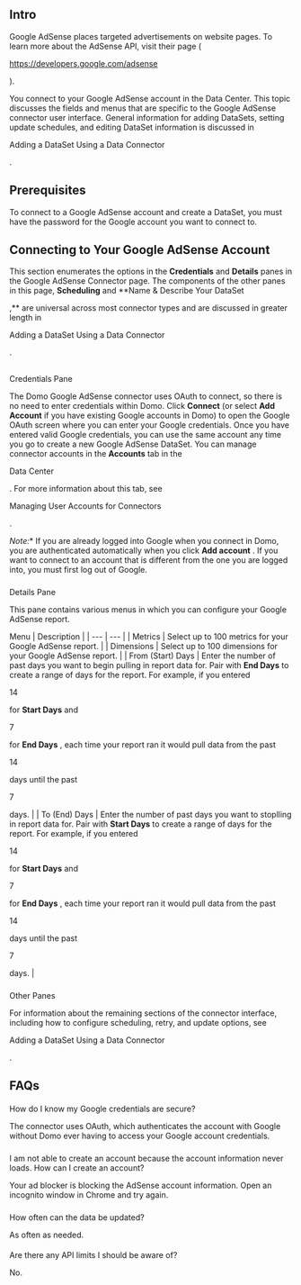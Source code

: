 

Intro
-------

Google AdSense places targeted advertisements on website pages. To learn more about the AdSense API, visit their page (

https://developers.google.com/adsense

).


 You connect to your Google AdSense account in the Data Center. This topic discusses the fields and menus that are specific to the Google AdSense connector user interface. General information for adding DataSets, setting update schedules, and editing DataSet information is discussed in

Adding a DataSet Using a Data Connector

.


 Prerequisites
---------------

To connect to a Google AdSense account and create a DataSet, you must have the password for the Google account you want to connect to.


 Connecting to Your Google AdSense Account
-------------------------------------------

This section enumerates the options in the
 **Credentials**
 and
 **Details**
 panes in the Google AdSense Connector page. The components of the other panes in this page,
 **Scheduling**
 and
 **Name & Describe Your DataSet

,**
 are universal across most connector types and are discussed in greater length in

Adding a DataSet Using a Data Connector

.

##
 Credentials Pane

The Domo Google AdSense connector uses OAuth to connect, so there is no need to enter credentials within Domo. Click
 **Connect**
 (or select
 **Add Account**
 if you have existing Google accounts in Domo) to open the Google OAuth screen where you can enter your Google credentials. Once you have entered valid Google credentials, you can use the same account any time you go to create a new Google AdSense DataSet. You can manage connector accounts in the
 **Accounts**
 tab in the

Data Center

. For more information about this tab, see

Managing User Accounts for Connectors

.

*Note:**
 If you are already logged into Google when you connect in Domo, you are authenticated automatically when you click
 **Add account**
 . If you want to connect to an account that is different from the one you are logged into, you must first log out of Google.


###
 Details Pane

This pane contains various menus in which you can configure your Google AdSense report.


 Menu
  |
 Description
  |
| --- | --- |
|
 Metrics
  |
 Select up to 100 metrics for your Google AdSense report.
  |
|
 Dimensions
  |
 Select up to 100 dimensions for your Google AdSense report.
  |
|
 From (Start) Days
  |
 Enter the number of past days you want to begin pulling in report data for. Pair with
 **End Days**
 to create a range of days for the report. For example, if you entered

14

for
 **Start Days**
 and

7

for
 **End Days**
 , each time your report ran it would pull data from the past

14

days until the past

7

days.
  |
|
 To (End) Days
  |
 Enter the number of past days you want to stoplling in report data for. Pair with
 **Start Days**
 to create a range of days for the report. For example, if you entered

14

for
 **Start Days**
 and

7

for
 **End Days**
 , each time your report ran it would pull data from the past

14

days until the past

7

days.
  |


###
 Other Panes

For information about the remaining sections of the connector interface, including how to configure scheduling, retry, and update options, see

Adding a DataSet Using a Data Connector

.


 FAQs
------


####
 How do I know my Google credentials are secure?

The connector uses OAuth, which authenticates the account with Google without Domo ever having to access your Google account credentials.

###
 I am not able to create an account because the account information never loads. How can I create an account?

Your ad blocker is blocking the AdSense account information. Open an incognito window in Chrome and try again.

###
 How often can the data be updated?

As often as needed.

####
 Are there any API limits I should be aware of?

No.

